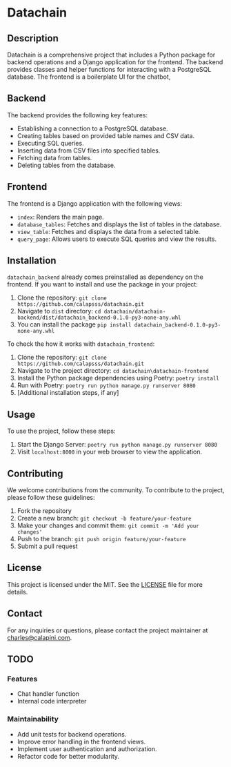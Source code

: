 # Datachain 

## Description

Datachain is a comprehensive project that includes a Python package for backend operations and a Django application for the frontend. The backend provides classes and helper functions for interacting with a PostgreSQL database. The frontend is a boilerplate UI for the chatbot, 

## Backend

The backend provides the following key features:

- Establishing a connection to a PostgreSQL database.
- Creating tables based on provided table names and CSV data.
- Executing SQL queries.
- Inserting data from CSV files into specified tables.
- Fetching data from tables.
- Deleting tables from the database.

## Frontend

The frontend is a Django application with the following views:

- `index`: Renders the main page.
- `database_tables`: Fetches and displays the list of tables in the database.
- `view_table`: Fetches and displays the data from a selected table.
- `query_page`: Allows users to execute SQL queries and view the results.

## Installation

`datachain_backend` already comes preinstalled as dependency on the frontend. If you want to install and use the package in your project:
1. Clone the repository: `git clone https://github.com/calapsss/datachain.git`
2. Navigate to `dist` directory: `cd datachain/datachain-backend/dist/datachain_backend-0.1.0-py3-none-any.whl`
3. You can install the package `pip install datachain_backend-0.1.0-py3-none-any.whl`

To check the how it works with `datachain_frontend`:
1. Clone the repository: `git clone https://github.com/calapsss/datachain.git`
2. Navigate to the project directory: `cd datachain\datachain-frontend`
3. Install the Python package dependencies using Poetry: `poetry install`
4. Run with Poetry: `poetry run python manage.py runserver 8080`
5. [Additional installation steps, if any]

## Usage

To use the project, follow these steps:

1. Start the Django Server: `poetry run python manage.py runserver 8080`
2. Visit `localhost:8000` in your web browser to view the application.

## Contributing

We welcome contributions from the community. To contribute to the project, please follow these guidelines:

1. Fork the repository
2. Create a new branch: `git checkout -b feature/your-feature`
3. Make your changes and commit them: `git commit -m 'Add your changes'`
4. Push to the branch: `git push origin feature/your-feature`
5. Submit a pull request

## License

This project is licensed under the MIT. See the [LICENSE](LICENSE) file for more details.

## Contact

For any inquiries or questions, please contact the project maintainer at [charles@calapini.com](mailto:charles@calapini.com).

## TODO

### Features
- Chat handler function
- Internal code interpreter

### Maintainability
- Add unit tests for backend operations.
- Improve error handling in the frontend views.
- Implement user authentication and authorization.
- Refactor code for better modularity.
